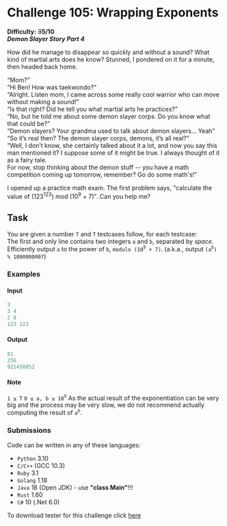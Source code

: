 # Challenge 105: Wrapping Exponents

**Difficulty:** ~~3~~**5/10**  
_**Demon Slayer Story Part 4**_

How did he manage to disappear so quickly and without a sound? What kind of martial arts does he know? Stunned, I pondered on it for a minute, then headed back home.

“Mom?”  
“Hi Ben! How was taekwondo?”  
“Alright. Listen mom, I came across some really cool warrior who can move without making a sound!”  
“Is that right? Did he tell you what martial arts he practices?”  
“No, but he told me about some demon slayer corps. Do you know what that could be?”  
“Demon slayers? Your grandma used to talk about demon slayers… Yeah”  
“So it’s real then? The demon slayer corps, demons, it’s all real?”  
“Well, I don’t know, she certainly talked about it a lot, and now you   say this man mentioned it? I suppose some of it might be true. I always thought of it as a fairy tale.  
For now, stop thinking about the demon stuff -- you have a math competition coming up tomorrow, remember? Go do some math's!”

I opened up a practice math exam. The first problem says, "calculate the value of (123<sup>123</sup>) mod (10<sup>9</sup> + 7)". Can you help me?

## Task

You are given a number `T` and `T` testcases follow, for each testcase:  
The first and only line contains two integers `a` and `b`, separated by _space_.
Efficiently output `a` to the power of `b`, `modulo (10`<sup>`9`</sup>` + 7)`.
(a.k.a., output `(a`<sup>`b`</sup>`) % 1000000007`)

### Examples

#### Input

```rs
3
3 4
2 8
123 123
```

#### Output

```rs
81
256
921450052
```

#### Note

`1 ≤ T`
`0 ≤ a, b ≤ 10`<sup>`9`</sup>
As the actual result of the exponentiation can be very big and the process may be very slow, we do not recommend actually computing the result of `a`<sup>`b`</sup>.

### Submissions

Code can be written in any of these languages:

- `Python` 3.10
- `C/C++` (GCC 10.3)
- `Ruby` 3.1
- `Golang` 1.18
- `Java` 18 (Open JDK) - use **"class Main"**!!!
- `Rust` 1.60
- `C#` 10 (.Net 6.0)

To download tester for this challenge click [here](https://downgit.github.io/#/home?url=https://github.com/Pomroka/TWT_Challenges_Tester/tree/main/PreviousChallenges/Challenge_105)
